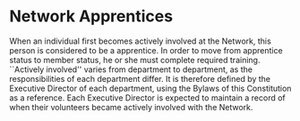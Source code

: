 # Network Apprentices

When an individual first becomes actively involved at the Network, this person is considered to be a apprentice. In order to move from apprentice status to member status, he or she must complete required training. \`\`Actively involved'' varies from department to department, as the responsibilities of each department differ. It is therefore defined by the Executive Director of each department, using the Bylaws of this Constitution as a reference. Each Executive Director is expected to maintain a record of when their volunteers became actively involved with the Network.

